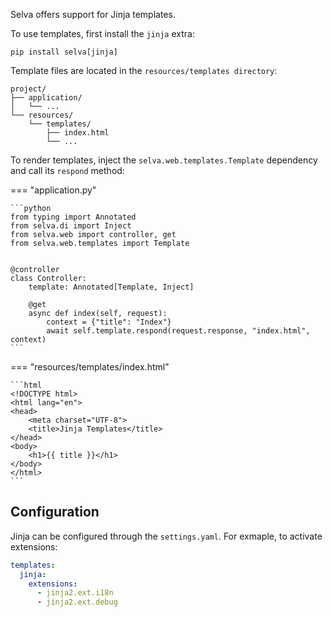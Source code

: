 Selva offers support for Jinja templates.

To use templates, first install the `jinja` extra:

```shell
pip install selva[jinja]
```

Template files are located in the `resources/templates directory`:

```
project/
├── application/
│   └── ...
└── resources/
    └── templates/
        ├── index.html
        └── ...
```

To render templates, inject the `selva.web.templates.Template` dependency and call its `respond` method:

=== "application.py"

    ```python
    from typing import Annotated
    from selva.di import Inject
    from selva.web import controller, get
    from selva.web.templates import Template
    
    
    @controller
    class Controller:
        template: Annotated[Template, Inject]
    
        @get
        async def index(self, request):
            context = {"title": "Index"}
            await self.template.respond(request.response, "index.html", context)
    ```

=== "resources/templates/index.html"

    ```html
    <!DOCTYPE html>
    <html lang="en">
    <head>
        <meta charset="UTF-8">
        <title>Jinja Templates</title>
    </head>
    <body>
        <h1>{{ title }}</h1>
    </body>
    </html>
    ```

## Configuration

Jinja can be configured through the `settings.yaml`. For exmaple, to activate extensions:

```yaml
templates:
  jinja:
    extensions:
      - jinja2.ext.i18n
      - jinja2.ext.debug
```